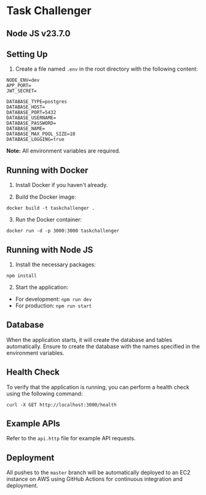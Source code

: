 # Task Challenger

## Node JS v23.7.0

## Setting Up

1. Create a file named `.env` in the root directory with the following content:

```
NODE_ENV=dev
APP_PORT=
JWT_SECRET=

DATABASE_TYPE=postgres
DATABASE_HOST=
DATABASE_PORT=5432
DATABASE_USERNAME=
DATABASE_PASSWORD=
DATABASE_NAME=
DATABASE_MAX_POOL_SIZE=10
DATABASE_LOGGING=true
```

**Note:** All environment variables are required.

## Running with Docker

1. Install Docker if you haven't already.

2. Build the Docker image:

```
docker build -t taskchallenger .
```

3. Run the Docker container:

```
docker run -d -p 3000:3000 taskchallenger
```

## Running with Node JS

1. Install the necessary packages:

```
npm install
```

2. Start the application:

- For development: `npm run dev`
- For production: `npm run start`

## Database

When the application starts, it will create the database and tables automatically. Ensure to create the database with the names specified in the environment variables.

## Health Check

To verify that the application is running, you can perform a health check using the following command:

```
curl -X GET http://localhost:3000/health
```

## Example APIs

Refer to the `api.http` file for example API requests.

## Deployment

All pushes to the `master` branch will be automatically deployed to an EC2 instance on AWS using GitHub Actions for continuous integration and deployment.
